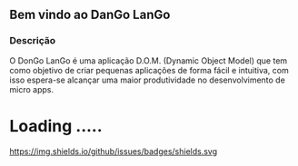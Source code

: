 ## Bem vindo ao DanGo LanGo 

### Descrição

O DonGo LanGo é uma aplicação D.O.M. (Dynamic Object Model) que tem como objetivo de criar pequenas aplicações de forma fácil e intuitiva, com isso espera-se alcançar uma maior produtividade no desenvolvimento de micro apps.

# Loading .....
https://img.shields.io/github/issues/badges/shields.svg
